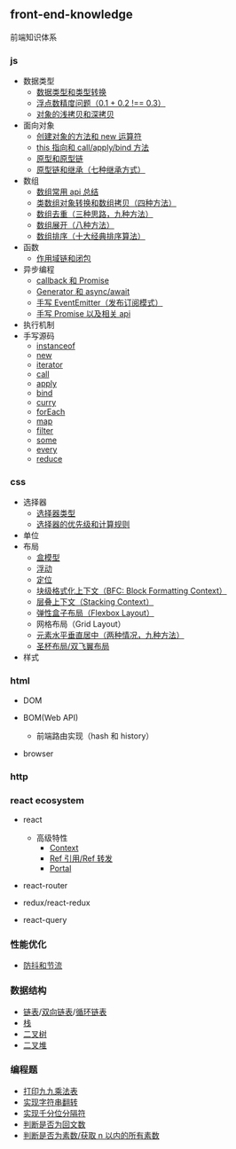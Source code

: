## front-end-knowledge

前端知识体系

### js

- 数据类型
  - [数据类型和类型转换](js/js-type.md)
  - [浮点数精度问题（0.1 + 0.2 !== 0.3）](js/js-type-number.md)
  - [对象的浅拷贝和深拷贝](js/js-type-clone.md)
- 面向对象
  - [创建对象的方法和 new 运算符](js/js-oop-object.md)
  - [this 指向和 call/apply/bind 方法](js/js-oop-this.md)
  - [原型和原型链](js/js-oop-proto.md)
  - [原型链和继承（七种继承方式）](js/js-oop-inherit.md)
- 数组
  - [数组常用 api 总结](js/js-array-api.md)
  - [类数组对象转换和数组拷贝（四种方法）](js/js-array-like.md)
  - [数组去重（三种思路，九种方法）](js/js-array-unique.md)
  - [数组展开（八种方法）](js/js-array-flat.md)
  - [数组排序（十大经典排序算法）](js/js-array-sort.md)
- 函数
  - [作用域链和闭包](js/js-func-closure.md)
- 异步编程
  - [callback 和 Promise](js/js-async-promise.md)
  - [Generator 和 async/await](js/js-async-await.md)
  - [手写 EventEmitter（发布订阅模式）](js/js-async-event.md)
  - [手写 Promise 以及相关 api](js/js-async-promise-aplus.md)
- 执行机制
- 手写源码
  - [instanceof](source/instanceof.js)
  - [new](source/new.js)
  - [iterator](source/iterator.js)
  - [call](source/call.js)
  - [apply](source/apply.js)
  - [bind](source/bind.js)
  - [curry](source/curry.js)
  - [forEach](source/forEach.js)
  - [map](source/map.js)
  - [filter](source/filter.js)
  - [some](source/some.js)
  - [every](source/every.js)
  - [reduce](source/reduce.js)

### css

- 选择器
  - [选择器类型](css/css-selector-type.md)
  - [选择器的优先级和计算规则](css/css-selector-priority.md)
- 单位
- 布局
  - [盒模型](css/css-layout-box.md)
  - [浮动](css/css-layout-float.md)
  - [定位](css/css-layout-position.md)
  - [块级格式化上下文（BFC: Block Formatting Context）](css/css-layout-bfc.md)
  - [层叠上下文（Stacking Context）](css/css-layout-stacking-context.md)
  - [弹性盒子布局（Flexbox Layout）](css/css-layout-flexbox.md)
  - 网格布局（Grid Layout）
  - [元素水平垂直居中（两种情况，九种方法）](css/css-layout-center.md)
  - [圣杯布局/双飞翼布局](css/css-layout-grail.md)
- 样式

### html

- DOM
- BOM(Web API)
  - 前端路由实现（hash 和 history）

- browser

### http

### react ecosystem

- react
  - 高级特性
    - [Context](react/react-context/react-context.html)
    - [Ref 引用/Ref 转发](react/react-ref/react-ref.html)
    - [Portal](react/react-portal/react-portal.html)

- react-router
- redux/react-redux
- react-query

### 性能优化

- [防抖和节流](optimize/optimize-debounce-throttle.md)

### 数据结构

- [链表](data-structure/LinkedList.js)/[双向链表](data-structure/DoublyLinkedList.js)/[循环链表](data-structure/CircularLinkedList.js)
- [栈](data-structure/stack.md)
- [二叉树](data-structure/BinarySearchTree.js)
- [二叉堆](data-structure/Heap.js)

### 编程题

- [打印九九乘法表](exam/multiply.js)
- [实现字符串翻转](exam/string-reverse.js)
- [实现千分位分隔符](exam/thousand-seperator.js)
- [判断是否为回文数](exam/palindrome.js)
- [判断是否为素数/获取 n 以内的所有素数](exam/prime.js)

